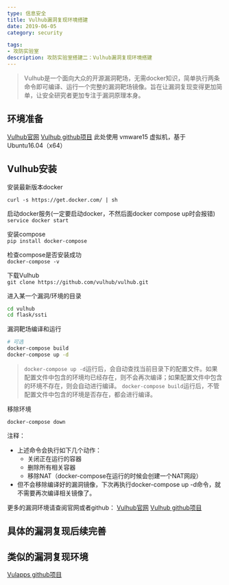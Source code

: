```yaml
---
type: 信息安全
title: Vulhub漏洞复现环境搭建
date: 2019-06-05
category: security

tags:
- 攻防实验室
description: 攻防实验室搭建二：Vulhub漏洞复现环境搭建
---
```

>Vulhub是一个面向大众的开源漏洞靶场，无需docker知识，简单执行两条命令即可编译、运行一个完整的漏洞靶场镜像。旨在让漏洞复现变得更加简单，让安全研究者更加专注于漏洞原理本身。

## 环境准备

  [Vulhub官网](https://vulhub.org/#/docs/)
  [Vulhub github项目](https://github.com/vulhub/vulhub)
  此处使用 vmware15 虚拟机，基于 Ubuntu16.04（x64）

## Vulhub安装

  安装最新版本docker

  ```curl -s https://get.docker.com/ | sh ```

  启动docker服务(一定要启动docker，不然后面docker compose up时会报错)
  ```service docker start ```

  安装compose  
  ```pip install docker-compose ```

  检查compose是否安装成功    
  ```docker-compose -v ```

  下载Vulhub   
  ```git clone https://github.com/vulhub/vulhub.git```

  进入某一个漏洞/环境的目录   
  ```sh
  cd vulhub
  cd flask/ssti 
  ```
  漏洞靶场编译和运行   
  ```sh
  # 可选
  docker-compose build
  docker-compose up -d 
  ```
  > `docker-compose up -d`运行后，会自动查找当前目录下的配置文件。如果配置文件中包含的环境均已经存在，则不会再次编译；如果配置文件中包含的环境不存在，则会自动进行编译。
  > `docker-compose build`运行后，不管配置文件中包含的环境是否存在，都会进行编译。

  移除环境 

  ```docker-compose down ```

  注释：
  * 上述命令会执行如下几个动作：
     * 关闭正在运行的容器
     * 删除所有相关容器
     * 移除NAT（docker-compose在运行的时候会创建一个NAT网段）
  * 但不会移除编译好的漏洞镜像，下次再执行docker-compose up -d命令，就不需要再次编译相关镜像了。

  更多的漏洞环境请查阅官网或者github：
  [Vulhub官网](https://vulhub.org/#/environments/)
  [Vulhub github项目](https://github.com/vulhub/vulhub)



## 具体的漏洞复现后续完善


## 类似的漏洞复现环境
  [Vulapps github项目](https://github.com/shakenetwork/VulApps)

